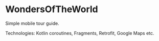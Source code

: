 # WondersOfTheWorld
Simple mobile tour guide.

Technologies: Kotlin coroutines, Fragments, Retrofit, Google Maps etc.

